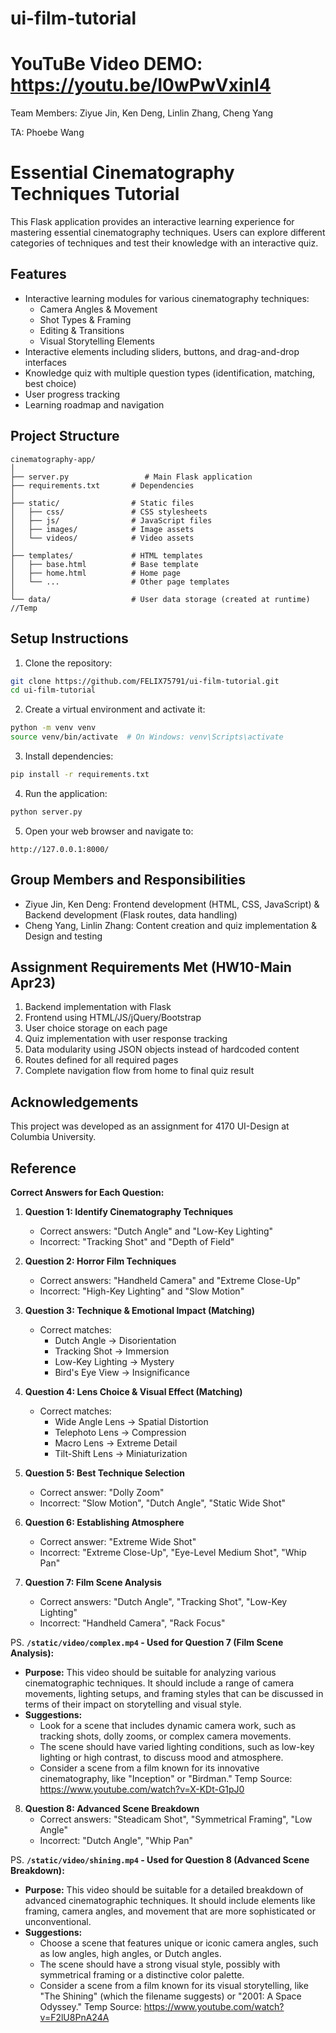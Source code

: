 # ui-film-tutorial
# YouTuBe Video DEMO: https://youtu.be/I0wPwVxinI4
Team Members: Ziyue Jin, Ken Deng, Linlin Zhang, Cheng Yang

TA: Phoebe Wang

# Essential Cinematography Techniques Tutorial

This Flask application provides an interactive learning experience for mastering essential cinematography techniques. Users can explore different categories of techniques and test their knowledge with an interactive quiz.

## Features

- Interactive learning modules for various cinematography techniques:
  - Camera Angles & Movement
  - Shot Types & Framing
  - Editing & Transitions
  - Visual Storytelling Elements
- Interactive elements including sliders, buttons, and drag-and-drop interfaces
- Knowledge quiz with multiple question types (identification, matching, best choice)
- User progress tracking
- Learning roadmap and navigation

## Project Structure

```
cinematography-app/
│
├── server.py                 # Main Flask application
├── requirements.txt       # Dependencies
│
├── static/                # Static files
│   ├── css/               # CSS stylesheets
│   ├── js/                # JavaScript files
│   ├── images/            # Image assets
│   └── videos/            # Video assets
│
├── templates/             # HTML templates
│   ├── base.html          # Base template
│   ├── home.html          # Home page
│   └── ...                # Other page templates
│
└── data/                  # User data storage (created at runtime) //Temp
```

## Setup Instructions

1. Clone the repository:
```bash
git clone https://github.com/FELIX75791/ui-film-tutorial.git
cd ui-film-tutorial
```

2. Create a virtual environment and activate it:
```bash
python -m venv venv
source venv/bin/activate  # On Windows: venv\Scripts\activate
```

3. Install dependencies:
```bash
pip install -r requirements.txt
```

4. Run the application:
```bash
python server.py
```

5. Open your web browser and navigate to:
```
http://127.0.0.1:8000/
```

## Group Members and Responsibilities

- Ziyue Jin, Ken Deng: Frontend development (HTML, CSS, JavaScript) & Backend development (Flask routes, data handling)
- Cheng Yang, Linlin Zhang: Content creation and quiz implementation & Design and testing

## Assignment Requirements Met (HW10-Main Apr23)

1. Backend implementation with Flask
2. Frontend using HTML/JS/jQuery/Bootstrap
3. User choice storage on each page
4. Quiz implementation with user response tracking
5. Data modularity using JSON objects instead of hardcoded content
6. Routes defined for all required pages
7. Complete navigation flow from home to final quiz result

## Acknowledgements

This project was developed as an assignment for 4170 UI-Design at Columbia University.

## Reference 
**Correct Answers for Each Question:**

1. **Question 1: Identify Cinematography Techniques**
   - Correct answers: "Dutch Angle" and "Low-Key Lighting"
   - Incorrect: "Tracking Shot" and "Depth of Field"

2. **Question 2: Horror Film Techniques**
   - Correct answers: "Handheld Camera" and "Extreme Close-Up"
   - Incorrect: "High-Key Lighting" and "Slow Motion"

3. **Question 3: Technique & Emotional Impact (Matching)**
   - Correct matches:
     - Dutch Angle → Disorientation
     - Tracking Shot → Immersion
     - Low-Key Lighting → Mystery
     - Bird's Eye View → Insignificance

4. **Question 4: Lens Choice & Visual Effect (Matching)**
   - Correct matches:
     - Wide Angle Lens → Spatial Distortion
     - Telephoto Lens → Compression
     - Macro Lens → Extreme Detail
     - Tilt-Shift Lens → Miniaturization

5. **Question 5: Best Technique Selection**
   - Correct answer: "Dolly Zoom"
   - Incorrect: "Slow Motion", "Dutch Angle", "Static Wide Shot"

6. **Question 6: Establishing Atmosphere**
   - Correct answer: "Extreme Wide Shot"
   - Incorrect: "Extreme Close-Up", "Eye-Level Medium Shot", "Whip Pan"

7. **Question 7: Film Scene Analysis**
   - Correct answers: "Dutch Angle", "Tracking Shot", "Low-Key Lighting"
   - Incorrect: "Handheld Camera", "Rack Focus"
  
PS. **`/static/video/complex.mp4` - Used for Question 7 (Film Scene Analysis):**
   - **Purpose:** This video should be suitable for analyzing various cinematographic techniques. It should include a range of camera movements, lighting setups, and framing styles that can be discussed in terms of their impact on storytelling and visual style.
   - **Suggestions:**
     - Look for a scene that includes dynamic camera work, such as tracking shots, dolly zooms, or complex camera movements.
     - The scene should have varied lighting conditions, such as low-key lighting or high contrast, to discuss mood and atmosphere.
     - Consider a scene from a film known for its innovative cinematography, like "Inception" or "Birdman."
Temp Source: https://www.youtube.com/watch?v=X-KDt-G1pJ0


8. **Question 8: Advanced Scene Breakdown**
   - Correct answers: "Steadicam Shot", "Symmetrical Framing", "Low Angle"
   - Incorrect: "Dutch Angle", "Whip Pan"

PS. **`/static/video/shining.mp4` - Used for Question 8 (Advanced Scene Breakdown):**
   - **Purpose:** This video should be suitable for a detailed breakdown of advanced cinematographic techniques. It should include elements like framing, camera angles, and movement that are more sophisticated or unconventional.
   - **Suggestions:**
     - Choose a scene that features unique or iconic camera angles, such as low angles, high angles, or Dutch angles.
     - The scene should have a strong visual style, possibly with symmetrical framing or a distinctive color palette.
     - Consider a scene from a film known for its visual storytelling, like "The Shining" (which the filename suggests) or "2001: A Space Odyssey."
Temp Source: https://www.youtube.com/watch?v=F2lU8PnA24A

